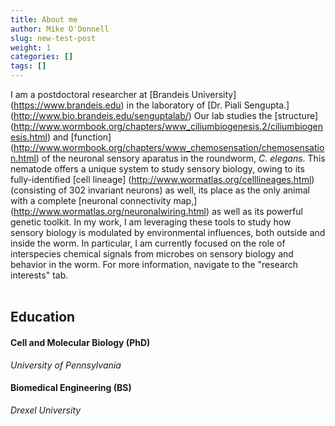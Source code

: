 ```yaml
---
title: About me
author: Mike O'Donnell
slug: new-test-post
weight: 1
categories: []
tags: []
---
```


I am a postdoctoral researcher at [Brandeis University] (https://www.brandeis.edu) in the laboratory of [Dr. Piali Sengupta.] (http://www.bio.brandeis.edu/senguptalab/) Our lab studies the [structure] (http://www.wormbook.org/chapters/www_ciliumbiogenesis.2/ciliumbiogenesis.html) and [function] (http://www.wormbook.org/chapters/www_chemosensation/chemosensation.html) of the neuronal sensory aparatus in the roundworm, *C. elegans*. This nematode offers a unique system to study sensory biology, owing to its fully-identified [cell lineage] (http://www.wormatlas.org/celllineages.html) (consisting of 302 invariant neurons) as well, its place as the only animal with a complete [neuronal connectivity map,] (http://www.wormatlas.org/neuronalwiring.html) as well as its powerful genetic toolkit. In my work, I am leveraging these tools to study how sensory biology is modulated by environmental influences, both outside and inside the worm. In particular, I am currently focused on the role of interspecies chemical signals from microbes on sensory biology and behavior in the worm. For more information, navigate to the "research interests" tab. 
<br>
</br>
## Education

#### Cell and Molecular Biology (PhD)
*University of Pennsylvania*

#### Biomedical Engineering (BS)
*Drexel University*



